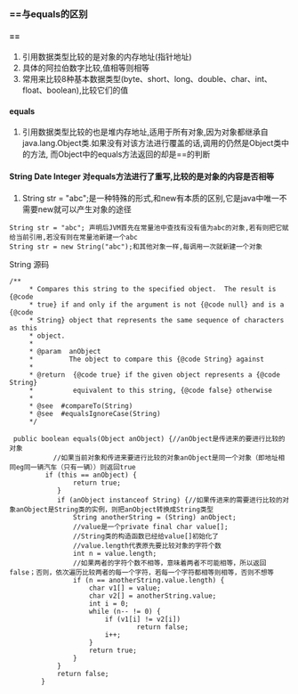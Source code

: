 ### ==与equals的区别

#### ==
1. 引用数据类型比较的是对象的内存地址(指针地址)
2. 具体的阿拉伯数字比较,值相等则相等
3. 常用来比较8种基本数据类型(byte、short、long、double、char、int、float、boolean),比较它们的值


#### equals
1. 引用数据类型比较的也是堆内存地址,适用于所有对象,因为对象都继承自java.lang.Object类.如果没有对该方法进行覆盖的话,调用的仍然是Object类中的方法,
而Object中的equals方法返回的却是==的判断


#### String Date Integer 对equals方法进行了重写,比较的是对象的内容是否相等
1. String str = "abc";是一种特殊的形式,和new有本质的区别,它是java中唯一不需要new就可以产生对象的途径
```
String str = "abc"; 声明后JVM首先在常量池中查找有没有值为abc的对象,若有则把它赋给当前引用,若没有则在常量池新建一个abc
String str = new String("abc");和其他对象一样,每调用一次就新建一个对象
```
String 源码
```
/**
     * Compares this string to the specified object.  The result is {@code
     * true} if and only if the argument is not {@code null} and is a {@code
     * String} object that represents the same sequence of characters as this
     * object.
     *
     * @param  anObject
     *         The object to compare this {@code String} against
     *
     * @return  {@code true} if the given object represents a {@code String}
     *          equivalent to this string, {@code false} otherwise
     *
     * @see  #compareTo(String)
     * @see  #equalsIgnoreCase(String)
     */
   
 public boolean equals(Object anObject) {//anObject是传进来的要进行比较的对象
	       //如果当前对象和传进来要进行比较的对象anObject是同一个对象（即地址相同eg同一辆汽车（只有一辆））则返回true
		 if (this == anObject) {
	            return true;
	        }
	        if (anObject instanceof String) {//如果传进来的需要进行比较的对象anObject是String类的实例，则把anObject转换成String类型
	            String anotherString = (String) anObject;
	            //value是一个private final char value[];
	            //String类的构造函数已经给value[]初始化了
	            //value.length代表原先要比较对象的字符个数
	            int n = value.length;
	            //如果两者的字符个数不相等，意味着两者不可能相等，所以返回false；否则，依次遍历比较两者的每一个字符，若每一个字符都相等则相等，否则不想等
	            if (n == anotherString.value.length) {
	                char v1[] = value;
	                char v2[] = anotherString.value;
	                int i = 0;
	                while (n-- != 0) {
	                    if (v1[i] != v2[i])
	                            return false;
	                    i++;
	                }
	                return true;
	            }
	        }
	        return false;
	    }

```